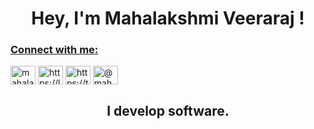 <h1 align="center">Hey, I'm Mahalakshmi Veeraraj !
</h1>
<a href="https://tenor.com/view/hello-gif-27179177"/>

<h3 align="left">Connect with me:</h3>
<p align="left">
<a href="https://linkedin.com/in/mahalakshmi-veeraraj" target="blank"><img align="center" src="https://raw.githubusercontent.com/rahuldkjain/github-profile-readme-generator/master/src/images/icons/Social/linked-in-alt.svg" alt="mahalakshmi-veeraraj" height="30" width="40" /></a>
<a href="https://www.leetcode.com/https://leetcode.com/mahalakshmi_veeraraj/" target="blank"><img align="center" src="https://raw.githubusercontent.com/rahuldkjain/github-profile-readme-generator/master/src/images/icons/Social/leet-code.svg" alt="https://leetcode.com/mahalakshmi_veeraraj/" height="30" width="40" /></a>
<a href="https://twitter.com/https://twitter.com/mahalakshmi_vee" target="blank"><img align="center" src="https://raw.githubusercontent.com/rahuldkjain/github-profile-readme-generator/master/src/images/icons/Social/twitter.svg" alt="https://twitter.com/mahalakshmi_vee" height="30" width="40" /></a>
<a href="https://medium.com/@mahalakshmi.veeraraj.btech" target="blank"><img align="center" src="https://raw.githubusercontent.com/rahuldkjain/github-profile-readme-generator/master/src/images/icons/Social/medium.svg" alt="@mahalakshmi.veeraraj.btech" height="30" width="40" /></a>
</p>

<h2 align="center">I develop software.</h2>

